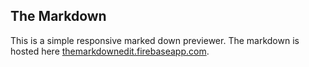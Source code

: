 ## The Markdown

This is a simple responsive marked down previewer.
The markdown is hosted here [themarkdownedit.firebaseapp.com](themarkdownedit.firebaseapp.com).
 
